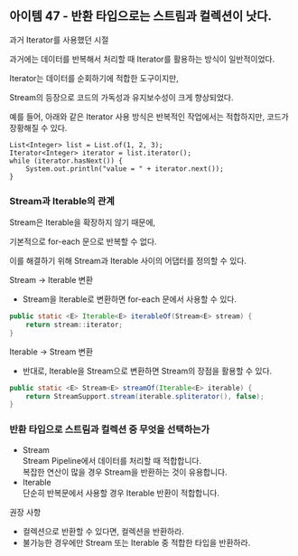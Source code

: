 ## 아이템 47 - 반환 타입으로는 스트림과 컬렉션이 낫다.

과거 Iterator를 사용했던 시절

과거에는 데이터를 반복해서 처리할 때 Iterator를 활용하는 방식이 일반적이었다.

Iterator는 데이터를 순회하기에 적합한 도구이지만,

Stream의 등장으로 코드의 가독성과 유지보수성이 크게 향상되었다.

예를 들어, 아래와 같은 Iterator 사용 방식은 반복적인 작업에서는 적합하지만, 코드가 장황해질 수 있다.

```
List<Integer> list = List.of(1, 2, 3);
Iterator<Integer> iterator = list.iterator();
while (iterator.hasNext()) {
    System.out.println("value = " + iterator.next());
}
```

### Stream과 Iterable의 관계

Stream은 Iterable을 확장하지 않기 때문에,

기본적으로 for-each 문으로 반복할 수 없다.

이를 해결하기 위해 Stream과 Iterable 사이의 어댑터를 정의할 수 있다.

Stream -> Iterable 변환

-   Stream을 Iterable로 변환하면 for-each 문에서 사용할 수 있다.

```java
public static <E> Iterable<E> iterableOf(Stream<E> stream) {
    return stream::iterator;
}
```

Iterable -> Stream 변환

-   반대로, Iterable을 Stream으로 변환하면 Stream의 장점을 활용할 수 있다.

```java
public static <E> Stream<E> streamOf(Iterable<E> iterable) {
    return StreamSupport.stream(iterable.spliterator(), false);
}
```

### 반환 타입으로 스트림과 컬렉션 중 무엇을 선택하는가

-   Stream  
    Stream Pipeline에서 데이터를 처리할 때 적합합니다.  
    복잡한 연산이 많을 경우 Stream을 반환하는 것이 유용합니다.
-   Iterable  
    단순히 반복문에서 사용할 경우 Iterable 반환이 적합합니다.

권장 사항

-   컬렉션으로 반환할 수 있다면, 컬렉션을 반환하라.
-   불가능한 경우에만 Stream 또는 Iterable 중 적합한 타입을 반환하라.
